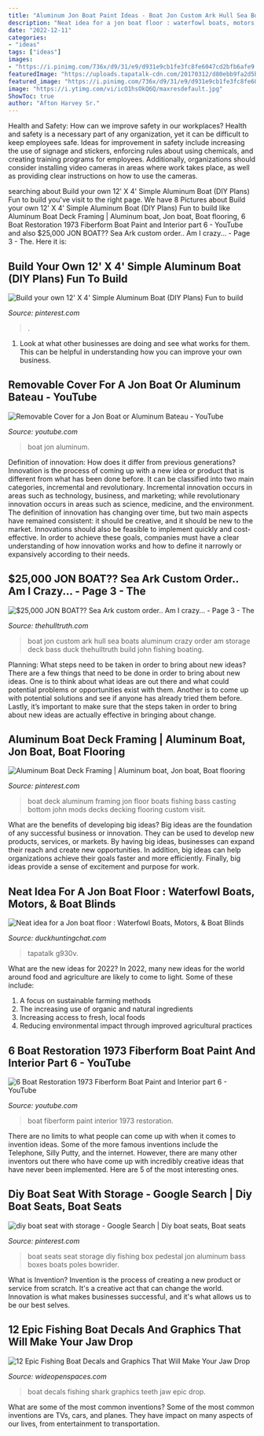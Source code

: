 ```yaml
---
title: "Aluminum Jon Boat Paint Ideas - Boat Jon Custom Ark Hull Sea Boats Aluminum Crazy Order Am Storage Deck Bass Duck Thehulltruth Build John Fishing Boating"
description: "Neat idea for a jon boat floor : waterfowl boats, motors, &amp; boat blinds"
date: "2022-12-11"
categories:
- "ideas"
tags: ["ideas"]
images:
- "https://i.pinimg.com/736x/d9/31/e9/d931e9cb1fe3fc8fe6047cd2bfb6afe9.jpg"
featuredImage: "https://uploads.tapatalk-cdn.com/20170312/d80ebb9fa2d5bed988b724ee5a2b72b2.jpg"
featured_image: "https://i.pinimg.com/736x/d9/31/e9/d931e9cb1fe3fc8fe6047cd2bfb6afe9.jpg"
image: "https://i.ytimg.com/vi/icO1hsOkQ6Q/maxresdefault.jpg"
ShowToc: true
author: "Afton Harvey Sr."
---
```



Health and Safety: How can we improve safety in our workplaces?
Health and safety is a necessary part of any organization, yet it can be difficult to keep employees safe. Ideas for improvement in safety include increasing the use of signage and stickers, enforcing rules about using chemicals, and creating training programs for employees. Additionally, organizations should consider installing video cameras in areas where work takes place, as well as providing clear instructions on how to use the cameras.

	

		
searching about Build your own 12&#039; X 4&#039; Simple Aluminum Boat (DIY Plans) Fun to build you've visit to the right page. We have 8 Pictures about Build your own 12&#039; X 4&#039; Simple Aluminum Boat (DIY Plans) Fun to build like Aluminum Boat Deck Framing | Aluminum boat, Jon boat, Boat flooring, 6 Boat Restoration 1973 Fiberform Boat Paint and Interior part 6 - YouTube and also $25,000 JON BOAT?? Sea Ark custom order.. Am I crazy... - Page 3 - The. Here it is:
		
    
## Build Your Own 12&#039; X 4&#039; Simple Aluminum Boat (DIY Plans) Fun To Build

<img loading=lazy src="https://i.pinimg.com/736x/d9/31/e9/d931e9cb1fe3fc8fe6047cd2bfb6afe9.jpg" onerror="this.onerror=null;this.src='https://tse2.mm.bing.net/th?id=OIP.WXlnICU_CDLI8iq1sTA9GAHaFj&amp;pid=15.1';" alt="Build your own 12&#039; X 4&#039; Simple Aluminum Boat (DIY Plans) Fun to build">

_Source: pinterest.com_

>. 

	

1. Look at what other businesses are doing and see what works for them. This can be helpful in understanding how you can improve your own business. 

    
## Removable Cover For A Jon Boat Or Aluminum Bateau - YouTube

<img loading=lazy src="https://i.ytimg.com/vi/icO1hsOkQ6Q/maxresdefault.jpg" onerror="this.onerror=null;this.src='https://tse2.mm.bing.net/th?id=OIP.0O9hDEp8F17OtDGKuZ2dUgHaEK&amp;pid=15.1';" alt="Removable Cover for a Jon Boat or Aluminum Bateau - YouTube">

_Source: youtube.com_

>boat jon aluminum. 

	

Definition of innovation: How does it differ from previous generations?
Innovation is the process of coming up with a new idea or product that is different from what has been done before. It can be classified into two main categories, incremental and revolutionary. Incremental innovation occurs in areas such as technology, business, and marketing; while revolutionary innovation occurs in areas such as science, medicine, and the environment. 
The definition of innovation has changing over time, but two main aspects have remained consistent: it should be creative, and it should be new to the market. Innovations should also be feasible to implement quickly and cost-effective. In order to achieve these goals, companies must have a clear understanding of how innovation works and how to define it narrowly or expansively according to their needs.

    
## $25,000 JON BOAT?? Sea Ark Custom Order.. Am I Crazy... - Page 3 - The

<img loading=lazy src="https://www.thehulltruth.com/attachment.php?attachmentid=309981&amp;stc=1&amp;d=1362611931" onerror="this.onerror=null;this.src='https://tse3.mm.bing.net/th?id=OIP.RL-q8J8cCTnacc1eor-22QHaJ4&amp;pid=15.1';" alt="$25,000 JON BOAT?? Sea Ark custom order.. Am I crazy... - Page 3 - The">

_Source: thehulltruth.com_

>boat jon custom ark hull sea boats aluminum crazy order am storage deck bass duck thehulltruth build john fishing boating. 

	

Planning: What steps need to be taken in order to bring about new ideas?
There are a few things that need to be done in order to bring about new ideas. One is to think about what ideas are out there and what could potential problems or opportunities exist with them. Another is to come up with potential solutions and see if anyone has already tried them before. Lastly, it’s important to make sure that the steps taken in order to bring about new ideas are actually effective in bringing about change.

    
## Aluminum Boat Deck Framing | Aluminum Boat, Jon Boat, Boat Flooring

<img loading=lazy src="https://i.pinimg.com/736x/3e/1c/a0/3e1ca037980d551023cfcef8bfa16053.jpg" onerror="this.onerror=null;this.src='https://tse4.mm.bing.net/th?id=OIP.lICrN-lsP2Ps3LAx52_LaQHaJ3&amp;pid=15.1';" alt="Aluminum Boat Deck Framing | Aluminum boat, Jon boat, Boat flooring">

_Source: pinterest.com_

>boat deck aluminum framing jon floor boats fishing bass casting bottom john mods decks decking flooring custom visit. 

	

What are the benefits of developing big ideas?
Big ideas are the foundation of any successful business or innovation. They can be used to develop new products, services, or markets. By having big ideas, businesses can expand their reach and create new opportunities. In addition, big ideas can help organizations achieve their goals faster and more efficiently. Finally, big ideas provide a sense of excitement and purpose for work.

    
## Neat Idea For A Jon Boat Floor : Waterfowl Boats, Motors, &amp; Boat Blinds

<img loading=lazy src="https://uploads.tapatalk-cdn.com/20170312/d80ebb9fa2d5bed988b724ee5a2b72b2.jpg" onerror="this.onerror=null;this.src='https://tse4.mm.bing.net/th?id=OIP.tzNeqoM1fpWtcY_q2-CI5QHaNK&amp;pid=15.1';" alt="Neat idea for a Jon boat floor : Waterfowl Boats, Motors, &amp; Boat Blinds">

_Source: duckhuntingchat.com_

>tapatalk g930v. 

	

What are the new ideas for 2022?
In 2022, many new ideas for the world around food and agriculture are likely to come to light. Some of these include: 
1. A focus on sustainable farming methods 
2. The increasing use of organic and natural ingredients 
3. Increasing access to fresh, local foods 
4. Reducing environmental impact through improved agricultural practices 

    
## 6 Boat Restoration 1973 Fiberform Boat Paint And Interior Part 6 - YouTube

<img loading=lazy src="http://i1.ytimg.com/vi/ynYg9C5Gb-s/maxresdefault.jpg" onerror="this.onerror=null;this.src='https://tse4.mm.bing.net/th?id=OIP.cuaw7knCyZtrBXk5hMGOAwHaEK&amp;pid=15.1';" alt="6 Boat Restoration 1973 Fiberform Boat Paint and Interior part 6 - YouTube">

_Source: youtube.com_

>boat fiberform paint interior 1973 restoration. 

	

There are no limits to what people can come up with when it comes to invention ideas. Some of the more famous inventions include the Telephone, Silly Putty, and the internet. However, there are many other inventors out there who have come up with incredibly creative ideas that have never been implemented. Here are 5 of the most interesting ones.

    
## Diy Boat Seat With Storage - Google Search | Diy Boat Seats, Boat Seats

<img loading=lazy src="https://i.pinimg.com/736x/7f/86/9d/7f869dbb2c7b2c90b56b89d46a967bb1--diy-boat-seats-fishing-poles.jpg" onerror="this.onerror=null;this.src='https://tse4.mm.bing.net/th?id=OIP.P0lykWlgPR7o5OZQk4IAaAHaH2&amp;pid=15.1';" alt="diy boat seat with storage - Google Search | Diy boat seats, Boat seats">

_Source: pinterest.com_

>boat seats seat storage diy fishing box pedestal jon aluminum bass boxes boats poles bowrider. 

	

What is Invention?
Invention is the process of creating a new product or service from scratch. It's a creative act that can change the world. Innovation is what makes businesses successful, and it's what allows us to be our best selves.

    
## 12 Epic Fishing Boat Decals And Graphics That Will Make Your Jaw Drop

<img loading=lazy src="http://cdn0.wideopenspaces.com/wp-content/uploads/2015/05/1wosdead78vfu9lwordpress.jpg" onerror="this.onerror=null;this.src='https://tse2.mm.bing.net/th?id=OIP.JR3OEx1Vsn5PmrI6FTP-IwHaD-&amp;pid=15.1';" alt="12 Epic Fishing Boat Decals and Graphics That Will Make Your Jaw Drop">

_Source: wideopenspaces.com_

>boat decals fishing shark graphics teeth jaw epic drop. 

	

What are some of the most common inventions?
Some of the most common inventions are TVs, cars, and planes. They have impact on many aspects of our lives, from entertainment to transportation.


